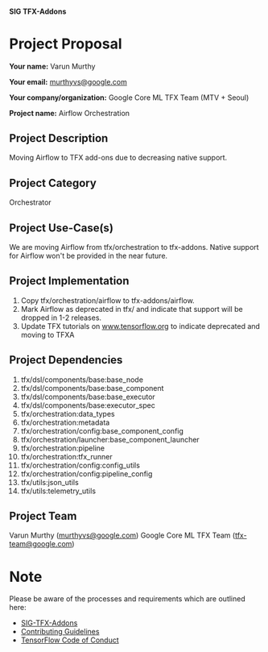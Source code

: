 #### SIG TFX-Addons
# Project Proposal

**Your name:** Varun Murthy

**Your email:** murthyvs@google.com

**Your company/organization:** Google Core ML TFX Team (MTV + Seoul)

**Project name:** Airflow Orchestration

## Project Description
Moving Airflow to TFX add-ons due to decreasing native support.

## Project Category
Orchestrator

## Project Use-Case(s)
We are moving Airflow from tfx/orchestration to tfx-addons. Native support for Airflow won't be provided in the near future.

## Project Implementation
1. Copy tfx/orchestration/airflow to tfx-addons/airflow.
2. Mark Airflow as deprecated in tfx/ and indicate that support will be dropped in 1-2 releases.
3. Update TFX tutorials on www.tensorflow.org to indicate deprecated and moving to TFXA
 
## Project Dependencies
1. tfx/dsl/components/base:base_node
2. tfx/dsl/components/base:base_component
3. tfx/dsl/components/base:base_executor
4. tfx/dsl/components/base:executor_spec
5. tfx/orchestration:data_types
6. tfx/orchestration:metadata
7. tfx/orchestration/config:base_component_config
8. tfx/orchestration/launcher:base_component_launcher
9. tfx/orchestration:pipeline
10. tfx/orchestration:tfx_runner
11. tfx/orchestration/config:config_utils
12. tfx/orchestration/config:pipeline_config
13. tfx/utils:json_utils
14. tfx/utils:telemetry_utils

## Project Team
Varun Murthy (murthyvs@google.com)
Google Core ML TFX Team (tfx-team@google.com)

# Note
Please be aware of the processes and requirements which are outlined here:

* [SIG-TFX-Addons](https://github.com/tensorflow/tfx-addons)
* [Contributing Guidelines](https://github.com/tensorflow/tfx-addons/blob/main/CONTRIBUTING.md)
* [TensorFlow Code of Conduct](https://github.com/tensorflow/tfx-addons/blob/main/CODE_OF_CONDUCT.md)

